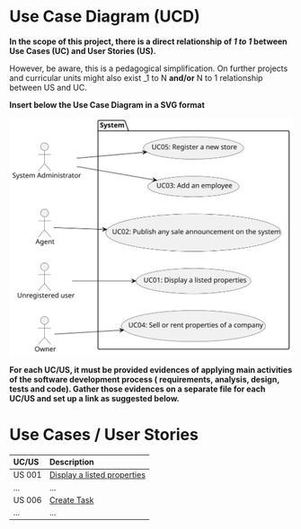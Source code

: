 # Use Case Diagram (UCD)

**In the scope of this project, there is a direct relationship of _1 to 1_ between Use Cases (UC) and User Stories (US).**

However, be aware, this is a pedagogical simplification. On further projects and curricular units might also exist _1 to
N **and/or** N to 1 relationship between US and UC.

**Insert below the Use Case Diagram in a SVG format**

![Use Case Diagram](svg/use-case-diagram1.svg)

**For each UC/US, it must be provided evidences of applying main activities of the software development process (
requirements, analysis, design, tests and code). Gather those evidences on a separate file for each UC/US and set up a
link as suggested below.**

# Use Cases / User Stories

| UC/US  | Description                                                                            |                   
|:-------|:---------------------------------------------------------------------------------------|
| US 001 | [Display a listed properties](docs/sprintA/US01/01.requirements-engineering/Readme.md) |
| ...    | ...                                                                                    |
| US 006 | [Create Task](../../us006/Readme.md)                                                   |
| ...    | ...                                                                                    |
